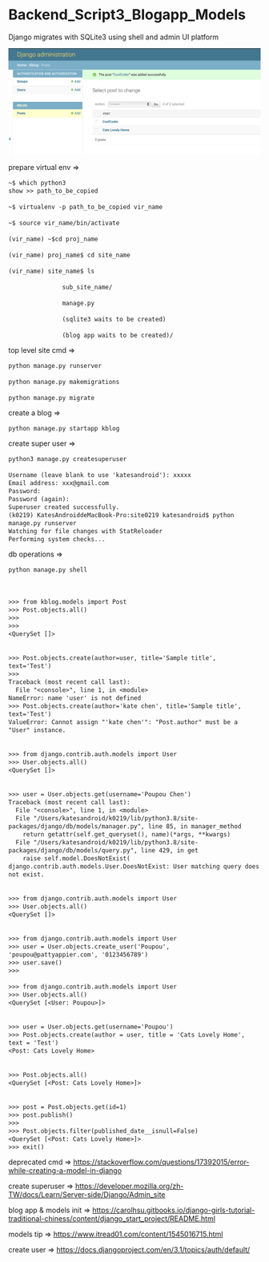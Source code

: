 # Backend_Script3_Blogapp_Models
Django migrates with SQLite3 using shell and admin UI platform

![](https://raw.githubusercontent.com/QueenieCplusplus/Backend_Script3_-logapp_Models/main/18%20post2.png)


prepare virtual env =>

    ~$ which python3 
    show >> path_to_be_copied

    ~$ virtualenv -p path_to_be_copied vir_name

    ~$ source vir_name/bin/activate
    
    (vir_name) ~$cd proj_name
    
    (vir_name) proj_name$ cd site_name
    
    (vir_name) site_name$ ls
    
                   sub_site_name/
                   
                   manage.py
                   
                   (sqlite3 waits to be created)
                   
                   (blog app waits to be created)/


top level site cmd =>


    python manage.py runserver

    python manage.py makemigrations

    python manage.py migrate
    
 
 create a blog =>
 
 
    python manage.py startapp kblog
    
    
 create super user =>
 
 
    python3 manage.py createsuperuser
    
    Username (leave blank to use 'katesandroid'): xxxxx
    Email address: xxx@gmail.com
    Password: 
    Password (again): 
    Superuser created successfully.
    (k0219) KatesAndroiddeMacBook-Pro:site0219 katesandroid$ python manage.py runserver
    Watching for file changes with StatReloader
    Performing system checks...

    
    
 db operations =>
 
    python manage.py shell
    
    
    
    >>> from kblog.models import Post
    >>> Post.objects.all()
    >>> 
    >>> 
    <QuerySet []>
    
    
    >>> Post.objects.create(author=user, title='Sample title', text='Test')
    >>> 
    Traceback (most recent call last):
      File "<console>", line 1, in <module>
    NameError: name 'user' is not defined
    >>> Post.objects.create(author='kate chen', title='Sample title', text='Test')
    ValueError: Cannot assign "'kate chen'": "Post.author" must be a "User" instance.
    
    
    >>> from django.contrib.auth.models import User
    >>> User.objects.all()
    <QuerySet []>
    
    
    >>> user = User.objects.get(username='Poupou Chen')
    Traceback (most recent call last):
      File "<console>", line 1, in <module>
      File "/Users/katesandroid/k0219/lib/python3.8/site-packages/django/db/models/manager.py", line 85, in manager_method
        return getattr(self.get_queryset(), name)(*args, **kwargs)
      File "/Users/katesandroid/k0219/lib/python3.8/site-packages/django/db/models/query.py", line 429, in get
        raise self.model.DoesNotExist(
    django.contrib.auth.models.User.DoesNotExist: User matching query does not exist.
    
    
    >>> from django.contrib.auth.models import User
    >>> User.objects.all()
    <QuerySet []>
    
    
    >>> from django.contrib.auth.models import User
    >>> user = User.objects.create_user('Poupou', 'poupou@pattyappier.com', '0123456789')
    >>> user.save()
    >>> 

    >>> from django.contrib.auth.models import User
    >>> User.objects.all()
    <QuerySet [<User: Poupou>]>
    
    
    >>> user = User.objects.get(username='Poupou')
    >>> Post.objects.create(author = user, title = 'Cats Lovely Home', text = 'Test')
    <Post: Cats Lovely Home>
    
    
    >>> Post.objects.all()
    <QuerySet [<Post: Cats Lovely Home>]>
    
    
    >>> post = Post.objects.get(id=1)
    >>> post.publish()
    >>> 
    >>> Post.objects.filter(published_date__isnull=False)
    <QuerySet [<Post: Cats Lovely Home>]>
    >>> exit()


deprecated cmd => https://stackoverflow.com/questions/17392015/error-while-creating-a-model-in-django

create superuser => https://developer.mozilla.org/zh-TW/docs/Learn/Server-side/Django/Admin_site

blog app  & models init => https://carolhsu.gitbooks.io/django-girls-tutorial-traditional-chiness/content/django_start_project/README.html

models tip => https://www.itread01.com/content/1545016715.html

create user => https://docs.djangoproject.com/en/3.1/topics/auth/default/
